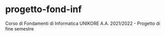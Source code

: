 # progetto-fond-inf
Corso di Fondamenti di Informatica UNIKORE A.A. 2021/2022 - Progetto di fine semestre
